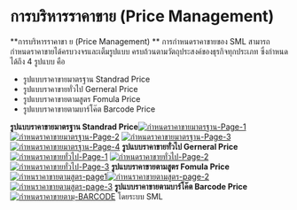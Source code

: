 # การบริหารราคาขาย (Price Management)

**การบริหารราคาขา ย (Price Management) ** การกำหนดราคาขายของ SML
สามารถกำหนดราคาขายได้ครบวงจรและเต็มรูปแบบ
ครบถ้วนตามวัตถุประสงค์ของธุรกิจทุกประเภท ซึ่งกำหนดได้ถึง 4 รูปแบบ คือ

  * รูปแบบราคาขายมาตรฐาน Standrad Price
  * รูปแบบราคาขายทั่วไป Gerneral Price
  * รูปแบบราคาขายตามสูตร Fomula Price
  * รูปแบบราคาขายตามบาร์โค๊ต Barcode Price

  **รูปแบบราคาขายมาตรฐาน Standrad
    Price**[![กำหนดราคาขายมาตรฐาน-Page-1](/images/กำหนดราคาขายมาตรฐาน-Page-1.jpg)](/images/กำหนดราคาขายมาตรฐาน-Page-1.jpg)
    [![กำหนดราคาขายมาตรฐาน-Page-2](/images/กำหนดราคาขายมาตรฐาน-Page-2.jpg)](/images/กำหนดราคาขายมาตรฐาน-Page-2.jpg)
    [![กำหนดราคาขายมาตรฐาน-Page-3](/images/กำหนดราคาขายมาตรฐาน-Page-3.jpg)](/images/กำหนดราคาขายมาตรฐาน-Page-3.jpg)
    [![กำหนดราคาขายมาตรฐาน-Page-4](/images/กำหนดราคาขายมาตรฐาน-Page-4.jpg)](/images/กำหนดราคาขายมาตรฐาน-Page-4.jpg)
    **รูปแบบราคาขายทั่วไป Gerneral
    Price**[![กำหนดราคาขายทั่วไป-Page-1](/images/กำหนดราคาขายทั่วไป-Page-1.jpg)](/images/กำหนดราคาขายทั่วไป-Page-1.jpg)
    [![กำหนดราคาขายทั่วไป-Page-2](/images/กำหนดราคาขายทั่วไป-Page-2.jpg)](/images/กำหนดราคาขายทั่วไป-Page-2.jpg)
    [![กำหนดราคาขายทั่วไป-Page-3](/images/กำหนดราคาขายทั่วไป-Page-3.jpg)](/images/กำหนดราคาขายทั่วไป-Page-3.jpg)
    **รูปแบบราคาขายตามสูตร Fomula
    Price**[![กำหนราคาขายตามสูตร-page1](/images/กำหนราคาขายตามสูตร-page1.jpg)](/images/กำหนราคาขายตามสูตร-page1.jpg)[![กำหนราคาขายตามสูตร-page-2](/images/กำหนราคาขายตามสูตร-page-2.jpg)](/images/กำหนราคาขายตามสูตร-page-2.jpg)
    [![กำหนราคาขายตามสูตร-page-3](/images/กำหนราคาขายตามสูตร-page-3.jpg)](/images/กำหนราคาขายตามสูตร-page-3.jpg)
    **รูปแบบราคาขายตามบาร์โค๊ต Barcode
    Price**[![กำหนดราคาขายตามฺ-BARCODE](/images/กำหนดราคาขายตามฺ-BARCODE.jpg)](/images/กำหนดราคาขายตามฺ-BARCODE.jpg)   โดยระบบ SML

